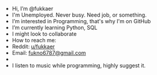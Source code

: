 - Hi, I’m @fukkaer
- I'm Unemployed. Never busy. Need job, or something.
- I’m interested in Programming, that's why I'm on GitHub
- I’m currently learning Python, SQL
- I might look to collaborate
- How to reach me:
- Reddit: [u/fukkaer](https://www.reddit.com/u/fukkaer)
- Email: fukno6787@gmail.com
- 
- I listen to music while programming, highly suggest it.

<!---
fukkaer/fukkaer is a ✨ special ✨ repository because its `README.md` (this file) appears on your GitHub profile.
You can click the Preview link to take a look at your changes.
--->
